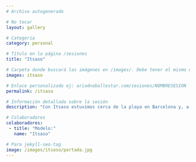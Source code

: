 ```yaml
---
# Archivo autogenerado

# No tocar
layout: gallery

# Categoria
category: personal

# Título en la página /sesiones
title: "Itsaso"

# Carpeta donde buscará las imágenes en /images/. Debe tener el mismo nombre y sin espacios
images: itsaso

# Enlace personalizado ej: ariadnaballestar.com/sesiones/NOMBRESESION
permalink: /itsaso

# Información detallada sobre la sesión
description: "Con Itsaso estuvimos cerca de la playa en Barcelona y, a pesar de ser Octubre, había muchísima gente. Pasamos una mañana entretenida y con buenos resultados. ¡Espero que os guste!"

# Colaboradores
colaboradores:
 - title: "Modelo:"
   name: "Itsaso"

# Para jekyll-seo-tag
image: /images/itsaso/portada.jpg
---
```

